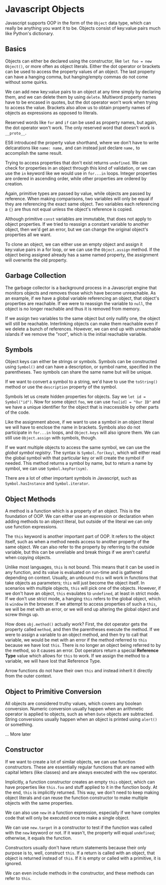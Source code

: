 # Javascript Objects

Javascript supports OOP in the form of the `Object` data type, which can really be anything you want it to be. Objects consist of key:value pairs much like Python's dictionary. 

## Basics
Objects can either be declared using the constructor, like `let foo = new Object()`, or more often as object literals. Either the dot operator or brackets can be used to access the property values of an object. The last property can have a hanging comma, but hanging/empty commas do not come without some quirks.

We can add new key:value pairs to an object at any time simply by declaring them, and we can delete them by using `delete`. Multiword property names have to be encased in quotes, but the dot operator won't work when trying to access the value. Brackets also allow us to obtain property names of objects as expressions as opposed to literals.

Reserved words like `for` and `if` can be used as property names, but again, the dot operator won't work. The only reserved word that doesn't work is `__proto__`. 

ES6 introduced the property value shorthand, where we don't have to write delcarations like `name: name,` and can instead just declare `name,` to accomplish the same result.

Trying to access properties that don't exist returns `undefined`. We can check for properties in an object through this kind of validation, or we can use the `in` keyword like we would use in `for...in` loops. Integer properties are ordered in ascending order, while other properties are ordered by creation.

Again, primitive types are passed by value, while objects are passed by reference. When making comparisons, two variables will only be equal if they are referencing the exact same object. Two variables each referencing a `{}` are thus not equal unless the object's reference is copied.

Although primitive `const` variables are immutable, that does not apply to object properties. If we tried to reassign a constant variable to another object, then we'd get an error, but we can change the original object's properties all we want.

To clone an object, we can either use an empty object and assign it key:value pairs in a for loop, or we can use the `Object.assign` method. If the object being assigned already has a same named property, the assignment will overwrite the old property.

## Garbage Collection
The garbage collector is a background process in a Javascript engine that monitors objects and removes those which have become unreachable. As an example, if we have a global variable referencing an object, that object's properties are reachable. If we were to reassign the variable to `null`, the object is no longer reachable and thus it is removed from memory.

If we assign two variables to the same object but only nullify one, the object will still be reachable. Interlinking objects can make them reachable even if we delete a bunch of references. However, we can end up with unreachable islands if we remove the "root", which is the initial reachable variable.

## Symbols
Object keys can either be strings or symbols. Symbols can be constructed using `Symbol()` and can have a description, or symbol name, specified in the parentheses. Two symbols can share the same name but will be unique.

If we want to convert a symbol to a string, we'd have to use the `toString()` method or use the `description` property of the symbol.

Symbols let us create hidden properties for objects. Say we `let id = Symbol("id")`. Now for some object `foo`, we can use `foo[id] = "Our ID"` and we have a unique identifier for the object that is inaccessible by other parts of the code.

Like the assignment above, if we want to use a symbol in an object literal we will have to enclose the name in brackets. Symbols also do not participate in `for...in` loops, and `Object.keys` will also ignore them. We can still use `Object.assign` with symbols, though.

If we want multiple objects to access the same symbol, we can use the *global symbol registry*. The syntax is `Symbol.for(key)`, which will either read the global symbol with that particular key or will create the symbol if needed. This method returns a symbol by name, but to return a name by symbol, we can use `Symbol.keyFor(sym)`.

There are a lot of other important symbols in Javascript, such as `Symbol.hasInstance` and `Symbol.iterator`.

## Object Methods
A method is a function which is a property of an object. This is the foundation of OOP. We can either use an expression or declaration when adding methods to an object literal, but outside of the literal we can only use function expressions.

The `this` keyword is another important part of OOP. It refers to the object itself, such as when a method needs access to another property of the same object. We can also refer to the property by referring to the outside variable, but this can be unreliable and break things if we aren't careful when copying objects.

Unlike most languages, `this` is not bound. This means that it can be used in any function, and its value is evaluated on run-time and is gathered depending on context. Usually, an unbound `this` will work in functions that take objects as parameters; `this` will just become the object itself. In scenarios with multiple objects, `this` will pick one of the objects. However, if we don't have an object, `this` evaulates to `undefined`, at least in strict mode. If we don't use strict mode, a hanging `this` refers to the global object, which is `window` in the browser. If we attempt to access properties of such a `this`, we will be met with an error, or we will end up altering the global object and screw things up.

How does `obj.method()` actually work? First, the dot operator gets the property called `method`, and then the parentheses execute the method. If we were to assign a variable to an object method, and then try to call that variable, we would be met with an error if the method referred to `this` because we have lost `this`. There is no longer an object being referred to by the method, so it causes an error. Dot operators return a special **Reference Type** value which allows for `this` to work. If we assign the method to a variable, we will have lost that Reference Type. 

Arrow functions do not have their own `this` and instead inherit it directly from the outer context.

## Object to Primitive Conversion
All objects are considered truthy values, which covers any boolean conversion. Numeric conversion usually happen when an arithmetic operator is applied to objects, such as when `Date` objects are subtracted. String conversions usually happen when an object is printed using `alert()` or something.

... More later

## Constructor
If we want to create a lot of similar objects, we can use function constructors. These are essentially regular functions that are named with capital letters (like classes) and are always executed with the `new` operator. 

Implicitly, a function constructor creates an empty `this` object, which can have properties like `this.foo` and stuff applied to it in the function body. At the end, `this` is implicitly returned. This way, we don't need to keep making object literals and can reuse the function constructor to make multiple objects with the same properties.

We can also use `new` in a function expression, especially if we have complex code that will only be executed once to make a single object.

We can use `new.target` in a constructor to test if the function was called with the `new` keyword or not. If it wasn't, the property will equal `undefined`; otherwise, it equals the function.

Constructors usually don't have return statements because their only purpose is to, well, construct `this`. If a return is called with an object, that object is returned instead of `this`. If it is empty or called with a primitive, it is ignored.

We can even include methods in the constructor, and these methods can refer to `this`.